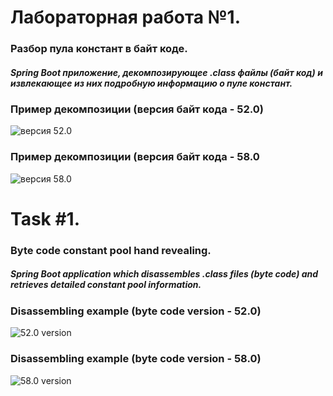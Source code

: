 # Лабораторная работа №1.
### Разбор пула констант в байт коде.

##### Spring Boot приложение, декомпозирующее .class файлы (байт код) и извлекающее из них подробную информацию о пуле констант. 

### Пример декомпозиции (версия байт кода - 52.0)
![](https://github.com/beryanow/java_optimization_labs/blob/master/Lab_1%20(Constant%20Pool%20Hand%20Revealing)/screenshots/Hello%20World%20Class%20Analysis.png?raw=true "версия 52.0")

### Пример декомпозиции (версия байт кода - 58.0
![](https://github.com/beryanow/java_optimization_labs/blob/master/Lab_1%20(Constant%20Pool%20Hand%20Revealing)/screenshots/Constant%20Class%20Analysis.png?raw=true "версия 58.0")

# Task #1.
### Byte code constant pool hand revealing.

##### Spring Boot application which disassembles .class files (byte code) and retrieves detailed constant pool information. 

### Disassembling example (byte code version - 52.0)
![](https://github.com/beryanow/java_optimization_labs/blob/master/Lab_1%20(Constant%20Pool%20Hand%20Revealing)/screenshots/Hello%20World%20Class%20Analysis.png?raw=true "52.0 version")

### Disassembling example (byte code version - 58.0)
![](https://github.com/beryanow/java_optimization_labs/blob/master/Lab_1%20(Constant%20Pool%20Hand%20Revealing)/screenshots/Constant%20Class%20Analysis.png?raw=true "58.0 version")
